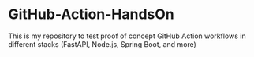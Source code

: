 # GitHub-Action-HandsOn
This is my repository to test proof of concept GitHub Action workflows in different stacks (FastAPI, Node.js, Spring Boot, and more)
